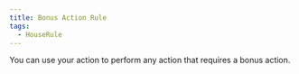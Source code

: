 ```yaml
---
title: Bonus Action Rule
tags:
  - HouseRule
---
```

You can use your action to perform any action that requires a bonus action.